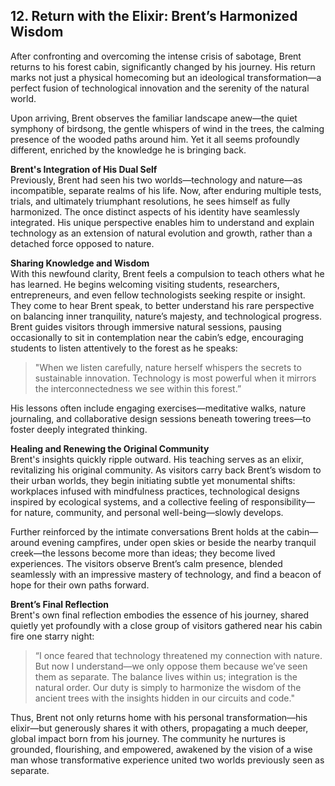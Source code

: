 ## 12. Return with the Elixir: Brent’s Harmonized Wisdom

After confronting and overcoming the intense crisis of sabotage, Brent returns to his forest cabin, significantly changed by his journey. His return marks not just a physical homecoming but an ideological transformation—a perfect fusion of technological innovation and the serenity of the natural world.

Upon arriving, Brent observes the familiar landscape anew—the quiet symphony of birdsong, the gentle whispers of wind in the trees, the calming presence of the wooded paths around him. Yet it all seems profoundly different, enriched by the knowledge he is bringing back.

**Brent's Integration of His Dual Self**  
Previously, Brent had seen his two worlds—technology and nature—as incompatible, separate realms of his life. Now, after enduring multiple tests, trials, and ultimately triumphant resolutions, he sees himself as fully harmonized. The once distinct aspects of his identity have seamlessly integrated. His unique perspective enables him to understand and explain technology as an extension of natural evolution and growth, rather than a detached force opposed to nature.

**Sharing Knowledge and Wisdom**  
With this newfound clarity, Brent feels a compulsion to teach others what he has learned. He begins welcoming visiting students, researchers, entrepreneurs, and even fellow technologists seeking respite or insight. They come to hear Brent speak, to better understand his rare perspective on balancing inner tranquility, nature’s majesty, and technological progress. Brent guides visitors through immersive natural sessions, pausing occasionally to sit in contemplation near the cabin’s edge, encouraging students to listen attentively to the forest as he speaks:

> "When we listen carefully, nature herself whispers the secrets to sustainable innovation. Technology is most powerful when it mirrors the interconnectedness we see within this forest.”

His lessons often include engaging exercises—meditative walks, nature journaling, and collaborative design sessions beneath towering trees—to foster deeply integrated thinking.

**Healing and Renewing the Original Community**  
Brent's insights quickly ripple outward. His teaching serves as an elixir, revitalizing his original community. As visitors carry back Brent’s wisdom to their urban worlds, they begin initiating subtle yet monumental shifts: workplaces infused with mindfulness practices, technological designs inspired by ecological systems, and a collective feeling of responsibility—for nature, community, and personal well-being—slowly develops.

Further reinforced by the intimate conversations Brent holds at the cabin—around evening campfires, under open skies or beside the nearby tranquil creek—the lessons become more than ideas; they become lived experiences. The visitors observe Brent’s calm presence, blended seamlessly with an impressive mastery of technology, and find a beacon of hope for their own paths forward.

**Brent’s Final Reflection**  
Brent's own final reflection embodies the essence of his journey, shared quietly yet profoundly with a close group of visitors gathered near his cabin fire one starry night:

> “I once feared that technology threatened my connection with nature. But now I understand—we only oppose them because we’ve seen them as separate. The balance lives within us; integration is the natural order. Our duty is simply to harmonize the wisdom of the ancient trees with the insights hidden in our circuits and code."

Thus, Brent not only returns home with his personal transformation—his elixir—but generously shares it with others, propagating a much deeper, global impact born from his journey. The community he nurtures is grounded, flourishing, and empowered, awakened by the vision of a wise man whose transformative experience united two worlds previously seen as separate.

